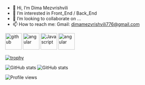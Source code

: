 - 👋 Hi, I’m Dima Mezvrishvili
- 👀 I’m interested in Front_End / Back_End
- 💞️ I’m looking to collaborate on ...
- 📫 How to reach me: Gmail: dimamezvrishvili776@gmail.com

<!---
dim2019/dim2019 is a ✨ special ✨ repository because its `README.md` (this file) appears on your GitHub profile.
You can click the Preview link to take a look at your changes.
--->
[<img src='https://cdn.jsdelivr.net/npm/simple-icons@3.0.1/icons/github.svg' alt='github' height='52'>](https://github.com/dim2019) 
[<img src='https://upload.wikimedia.org/wikipedia/commons/thumb/c/cf/Angular_full_color_logo.svg/1200px-Angular_full_color_logo.svg.png' alt='angular' height='52'>](https://angular.io) 
[<img src='https://upload.wikimedia.org/wikipedia/commons/thumb/0/06/Kotlin_Icon.svg/1200px-Kotlin_Icon.svg.png' alt='Javascript' height='52'>](https://javascript.io) 
[<img src='https://api.workinggears.com/storage/yuxa9EAfarIcX9EK8Ei1JSjwRnP7e0-metaanMtdHMuanBn-.jpg' alt='angular' height='52'>](https://typescript.io) 

[![trophy](https://github-profile-trophy.vercel.app/?username=dim2019&theme=onedark&margin-w=15&margin-h=15&column=7)](https://github.com/dim2019)


![GitHub stats](https://github-readme-stats.vercel.app/api?username=dim2019&show_icons=true&layout=compact&theme=onedark&) 
![GitHub stats](https://github-readme-stats.vercel.app/api/top-langs/?username=dim2019&layout=compact&theme=onedark&langs_count=15) 



![Profile views](https://gpvc.arturio.dev/dim2019) 
